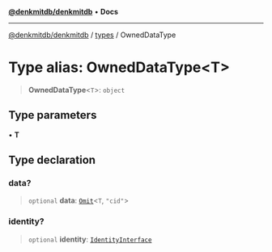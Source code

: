 [**@denkmitdb/denkmitdb**](../../README.md) • **Docs**

***

[@denkmitdb/denkmitdb](../../modules.md) / [types](../README.md) / OwnedDataType

# Type alias: OwnedDataType\<T\>

> **OwnedDataType**\<`T`\>: `object`

## Type parameters

• **T**

## Type declaration

### data?

> `optional` **data**: [`Omit`](https://www.typescriptlang.org/docs/handbook/utility-types.html#omittype-keys)\<`T`, `"cid"`\>

### identity?

> `optional` **identity**: [`IdentityInterface`](../interfaces/IdentityInterface.md)
